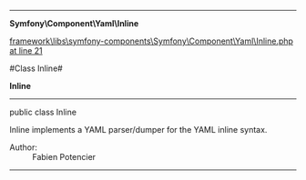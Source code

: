 

- - -

**Symfony\Component\Yaml\Inline**


<a href="https://github.com/JeyDotC/Hirudo/blob/master/framework/libs/symfony-components/Symfony/Component/Yaml/Inline.php#L21" >framework\libs\symfony-components\Symfony\Component\Yaml\Inline.php at line 21</a>

#Class Inline#

**Inline**




- - -

<p class="signature"><span class='k'>public  class</span> <span class='nx'>Inline</span></p>

<div class="comment" id="overview_description"><p>Inline implements a YAML parser/dumper for the YAML inline syntax.</p></div>

<dl>
<dt>Author:</dt>
<dd>Fabien Potencier <fabien@symfony.com></dd>
</dl>


- - -

